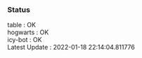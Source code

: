 ### Status


table : OK  
hogwarts : OK  
icy-bot : OK  
Latest Update : 2022-01-18 22:14:04.811776
